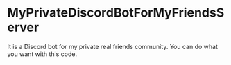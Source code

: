 # MyPrivateDiscordBotForMyFriendsServer
It is a Discord bot for my private real friends community. You can do what you want with this code.